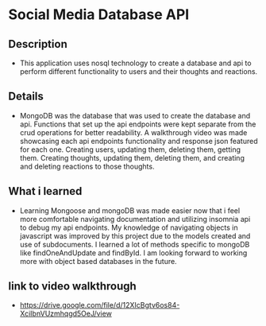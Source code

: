 # Social Media Database API

## Description
- This application uses nosql technology to create a database and api to perform different functionality to users and their thoughts and reactions.
## Details
- MongoDB was the database that was used to create the database and api. Functions that set up the api endpoints were kept separate from the crud operations for better readability. A walkthrough video was made showcasing each api endpoints functionality and response json featured for each one. Creating users, updating them, deleting them, getting them. Creating thoughts, updating them, deleting them, and creating and deleting reactions to those thoughts.
## What i learned
- Learning Mongoose and mongoDB was made easier now that i feel more comfortable navigating documentation and utilizing insomnia api to debug my api endpoints. My knowledge of navigating objects in javascript was improved by this project due to the models created and use of subdocuments. I learned a lot of methods specific to mongoDB like findOneAndUpdate and findById. I am looking forward to working more with object based databases in the future.
## link to video walkthrough
- https://drive.google.com/file/d/12XIcBgtv6os84-XciIbnVUzmhqgd5OeJ/view
